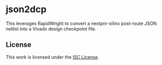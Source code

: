 json2dcp
========

This leverages RapidWright to convert a nextpnr-xilinx post-route JSON netlist into a Vivado
design checkpoint file.

## License

This work is licensed under the [ISC License](./LICENSE).
